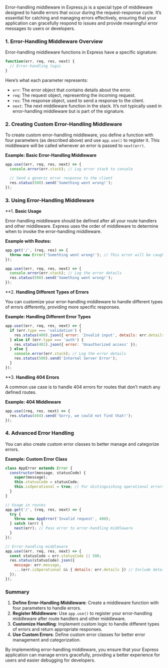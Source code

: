 Error-handling middleware in Express.js is a special type of middleware designed to handle errors that occur during the request-response cycle. It’s essential for catching and managing errors effectively, ensuring that your application can gracefully respond to issues and provide meaningful error messages to users or developers.

### 1. **Error-Handling Middleware Overview**

Error-handling middleware functions in Express have a specific signature:

```javascript
function(err, req, res, next) {
  // Error-handling logic
}
```

Here’s what each parameter represents:

- `err`: The error object that contains details about the error.
- `req`: The request object, representing the incoming request.
- `res`: The response object, used to send a response to the client.
- `next`: The next middleware function in the stack. It’s not typically used in error-handling middleware but is part of the signature.

### 2. **Creating Custom Error-Handling Middleware**

To create custom error-handling middleware, you define a function with four parameters (as described above) and use `app.use()` to register it. This middleware will be called whenever an error is passed to `next(err)`.

**Example: Basic Error-Handling Middleware**

```javascript
app.use((err, req, res, next) => {
  console.error(err.stack); // Log error stack to console

  // Send a generic error response to the client
  res.status(500).send('Something went wrong!');
});
```

### 3. **Using Error-Handling Middleware**

**1. **Basic Usage**

Error-handling middleware should be defined after all your route handlers and other middleware. Express uses the order of middleware to determine when to invoke the error-handling middleware.

**Example with Routes:**

```javascript
app.get('/', (req, res) => {
  throw new Error('Something went wrong!'); // This error will be caught by the error-handling middleware
});

app.use((err, req, res, next) => {
  console.error(err.stack); // Log the error details
  res.status(500).send('Something went wrong!');
});
```

**2. **Handling Different Types of Errors**

You can customize your error-handling middleware to handle different types of errors differently, providing more specific responses.

**Example: Handling Different Error Types**

```javascript
app.use((err, req, res, next) => {
  if (err.type === 'validation') {
    res.status(400).json({ error: 'Invalid input', details: err.details });
  } else if (err.type === 'auth') {
    res.status(401).json({ error: 'Unauthorized access' });
  } else {
    console.error(err.stack); // Log the error details
    res.status(500).send('Internal Server Error');
  }
});
```

**3. **Handling 404 Errors**

A common use case is to handle 404 errors for routes that don’t match any defined routes.

**Example: 404 Middleware**

```javascript
app.use((req, res, next) => {
  res.status(404).send('Sorry, we could not find that!');
});
```

### 4. **Advanced Error Handling**

You can also create custom error classes to better manage and categorize errors.

**Example: Custom Error Class**

```javascript
class AppError extends Error {
  constructor(message, statusCode) {
    super(message);
    this.statusCode = statusCode;
    this.isOperational = true; // For distinguishing operational errors from programming errors
  }
}

// Usage in routes
app.get('/', (req, res, next) => {
  try {
    throw new AppError('Invalid request', 400);
  } catch (err) {
    next(err); // Pass error to error-handling middleware
  }
});

// Error-handling middleware
app.use((err, req, res, next) => {
  const statusCode = err.statusCode || 500;
  res.status(statusCode).json({
    message: err.message,
    ...(err.isOperational && { details: err.details }) // Include details for operational errors
  });
});
```

### Summary

1. **Define Error-Handling Middleware**: Create a middleware function with four parameters to handle errors.
2. **Register Middleware**: Use `app.use()` to register your error-handling middleware after route handlers and other middleware.
3. **Customize Handling**: Implement custom logic to handle different types of errors and return appropriate responses.
4. **Use Custom Errors**: Define custom error classes for better error management and categorization.

By implementing error-handling middleware, you ensure that your Express application can manage errors gracefully, providing a better experience for users and easier debugging for developers.